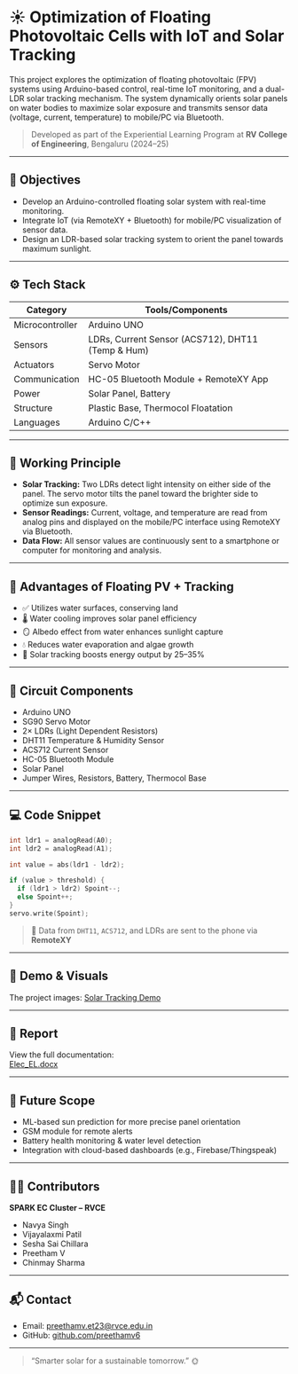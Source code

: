 # ☀️ Optimization of Floating Photovoltaic Cells with IoT and Solar Tracking

This project explores the optimization of floating photovoltaic (FPV) systems using Arduino-based control, real-time IoT monitoring, and a dual-LDR solar tracking mechanism. The system dynamically orients solar panels on water bodies to maximize solar exposure and transmits sensor data (voltage, current, temperature) to mobile/PC via Bluetooth.

> Developed as part of the Experiential Learning Program at **RV College of Engineering**, Bengaluru (2024–25)

---

## 🎯 Objectives

- Develop an Arduino-controlled floating solar system with real-time monitoring.
- Integrate IoT (via RemoteXY + Bluetooth) for mobile/PC visualization of sensor data.
- Design an LDR-based solar tracking system to orient the panel towards maximum sunlight.

---

## ⚙️ Tech Stack

| Category        | Tools/Components                                    |
|----------------|------------------------------------------------------|
| Microcontroller | Arduino UNO                                         |
| Sensors         | LDRs, Current Sensor (ACS712), DHT11 (Temp & Hum)   |
| Actuators       | Servo Motor                                         |
| Communication   | HC-05 Bluetooth Module + RemoteXY App               |
| Power           | Solar Panel, Battery                                |
| Structure       | Plastic Base, Thermocol Floatation                  |
| Languages       | Arduino C/C++                                       |

---

## 📐 Working Principle

- **Solar Tracking:** Two LDRs detect light intensity on either side of the panel. The servo motor tilts the panel toward the brighter side to optimize sun exposure.
- **Sensor Readings:** Current, voltage, and temperature are read from analog pins and displayed on the mobile/PC interface using RemoteXY via Bluetooth.
- **Data Flow:** All sensor values are continuously sent to a smartphone or computer for monitoring and analysis.

---

## 🧠 Advantages of Floating PV + Tracking

- ✅ Utilizes water surfaces, conserving land
- 🌡️ Water cooling improves solar panel efficiency
- 🪞 Albedo effect from water enhances sunlight capture
- 💧 Reduces water evaporation and algae growth
- 🔄 Solar tracking boosts energy output by 25–35%

---

## 🔋 Circuit Components

- Arduino UNO
- SG90 Servo Motor
- 2× LDRs (Light Dependent Resistors)
- DHT11 Temperature & Humidity Sensor
- ACS712 Current Sensor
- HC-05 Bluetooth Module
- Solar Panel
- Jumper Wires, Resistors, Battery, Thermocol Base

---

## 💻 Code Snippet

```cpp
int ldr1 = analogRead(A0);
int ldr2 = analogRead(A1);

int value = abs(ldr1 - ldr2);

if (value > threshold) {
  if (ldr1 > ldr2) Spoint--;
  else Spoint++;
}
servo.write(Spoint);
```

> 📲 Data from `DHT11`, `ACS712`, and LDRs are sent to the phone via **RemoteXY**

---

## 📸 Demo & Visuals

The project images:
[Solar Tracking Demo](Elec_EL.jpg)


---

## 📄 Report

View the full documentation:  
[Elec_EL.docx](Elec_EL.docx) 

---

## 🚀 Future Scope

- ML-based sun prediction for more precise panel orientation
- GSM module for remote alerts
- Battery health monitoring & water level detection
- Integration with cloud-based dashboards (e.g., Firebase/Thingspeak)

---

## 👨‍💻 Contributors

**SPARK EC Cluster – RVCE**  
- Navya Singh  
- Vijayalaxmi Patil  
- Sesha Sai Chillara  
- Preetham V  
- Chinmay Sharma  

---

## 📬 Contact

- Email: preethamv.et23@rvce.edu.in  
- GitHub: [github.com/preethamv6](https://github.com/preethamv6)

---

> “Smarter solar for a sustainable tomorrow.” 🌞
